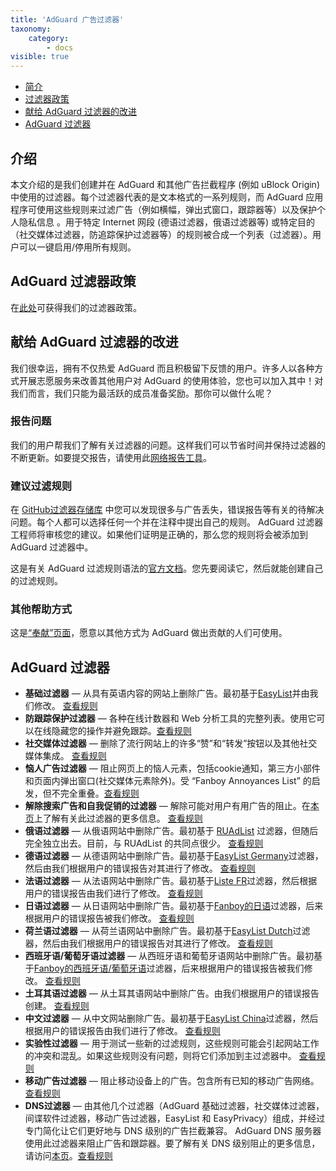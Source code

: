 ```yaml
---
title: 'AdGuard 广告过滤器'
taxonomy:
    category:
        - docs
visible: true
---
```


* [简介](#introduction)
* [过滤器政策](#policy)
* [献给 AdGuard 过滤器的改进](#contribute)
* [AdGuard 过滤器](#filters)

<a name="introduction"></a>
## 介绍

本文介绍的是我们创建并在 AdGuard 和其他广告拦截程序 (例如 uBlock Origin) 中使用的过滤器。每个过滤器代表的是文本格式的一系列规则，而 AdGuard 应用程序可使用这些规则来过滤广告（例如横幅，弹出式窗口，跟踪器等）以及保护个人隐私信息 。用于特定 Internet 网段 (德语过滤器，俄语过滤器等) 或特定目的（社交媒体过滤器，防追踪保护过滤器等）的规则被合成一个列表（过滤器）。用户可以一键启用/停用所有规则。

<a name="policy"></a>
## AdGuard 过滤器政策

在[此处](https://kb.adguard.com/general/adguard-filter-policy)可获得我们的过滤器政策。

<a name="contribute"></a>
## 献给 AdGuard 过滤器的改进

我们很幸运，拥有不仅热爱 AdGuard 而且积极留下反馈的用户。许多人以各种方式开展志愿服务来改善其他用户对 AdGuard 的使用体验，您也可以加入其中！对我们而言，我们只能为最活跃的成员准备奖励。那你可以做什么呢？

### 报告问题

我们的用户帮我们了解有关过滤器的问题。这样我们可以节省时间并保持过滤器的不断更新。如要提交报告，请使用此[网络报告工具](https://agrd.io/report)。

### 建议过滤规则

在 [GitHub过滤器存储库](https://github.com/AdguardTeam/AdguardFilters/issues) 中您可以发现很多与广告丢失，错误报告等有关的待解决问题。每个人都可以选择任何一个并在注释中提出自己的规则。 AdGuard 过滤器工程师将审核您的建议。如果他们证明是正确的，那么您的规则将会被添加到 AdGuard 过滤器中。

这是有关 AdGuard 过滤规则语法的[官方文档](https://kb.adguard.com/general/how-to-create-your-own-ad-filters)。您先要阅读它，然后就能创建自己的过滤规则。

### 其他帮助方式

  这是[“奉献”页面](https://adguard.com/contribute.html)，愿意以其他方式为 AdGuard 做出贡献的人们可使用。
<a name="filters"></a>
## AdGuard 过滤器

* **基础过滤器** — 从具有英语内容的网站上删除广告。最初基于[EasyList](https://easylist.to/)并由我们修改。 [查看规则](https://filters.adtidy.org/extension/chromium/filters/2.txt)
* **防跟踪保护过滤器** — 各种在线计数器和 Web 分析工具的完整列表。使用它可以在线隐藏您的操作并避免跟踪。[查看规则](https://filters.adtidy.org/extension/chromium/filters/3.txt)
* **社交媒体过滤器** — 删除了流行网站上的许多“赞”和“转发”按钮以及其他社交媒体集成。 [查看规则](https://filters.adtidy.org/extension/chromium/filters/4.txt)
* **恼人广告过滤器** — 阻止网页上的恼人元素，包括cookie通知，第三方小部件和页面内弹出窗口(社交媒体元素除外)。受 “Fanboy Annoyances List” 的启发，但不完全重叠。[查看规则](https://filters.adtidy.org/extension/chromium/filters/14.txt)
* **解除搜索广告和自我促销的过滤器** — 解除可能对用户有用广告的阻止。在[本页](https://kb.adguard.com/zh/general/search-ads-and-self-promotion)上了解有关此过滤器的更多信息。 [查看规则](https://filters.adtidy.org/extension/chromium/filters/10.txt)
* **俄语过滤器** — 从俄语网站中删除广告。最初基于 [RUAdList](https://code.google.com/p/ruadlist/) 过滤器，但随后完全独立出去。目前，与 RUAdList 的共同点很少。 [查看规则](https://filters.adtidy.org/extension/chromium/filters/1.txt)
* **德语过滤器** — 从德语网站中删除广告。最初基于[EasyList Germany](https://easylist.to/)过滤器，然后由我们根据用户的错误报告对其进行了修改。 [查看规则](https://filters.adtidy.org/extension/chromium/filters/6.txt)
* **法语过滤器** — 从法语网站中删除广告。最初基于[Liste FR](https://forums.lanik.us/viewforum.php?f=91)过滤器，然后根据用户的错误报告由我们进行了修改。 [查看规则](https://filters.adtidy.org/extension/chromium/filters/16.txt)
* **日语过滤器** — 从日语网站中删除广告。最初基于[Fanboy的日语](https://www.fanboy.co.nz/fanboy-japanese.txt)过滤器，后来根据用户的错误报告被我们修改。 [查看规则](https://filters.adtidy.org/extension/chromium/filters/7.txt)
* **荷兰语过滤器** — 从荷兰语网站中删除广告。最初基于[EasyList Dutch](https://easylist.to/)过滤器，然后由我们根据用户的错误报告对其进行了修改。 [查看规则](https://filters.adtidy.org/extension/chromium/filters/8.txt)
* **西班牙语/葡萄牙语过滤器** — 从西班牙语和葡萄牙语网站中删除广告。最初基于[Fanboy的西班牙语/葡萄牙语](https://www.fanboy.co.nz/fanboy-espanol.txt)过滤器，后来根据用户的错误报告被我们修改。 [查看规则](https://filters.adtidy.org/extension/chromium/filters/9.txt)
* **土耳其语过滤器** — 从土耳其语网站中删除广告。由我们根据用户的错误报告创建。 [查看规则](https://filters.adtidy.org/extension/chromium/filters/13.txt)
* **中文过滤器** — 从中文网站删除广告。最初基于[EasyList China](http://abpchina.org/forum/forum.php)过滤器，然后根据用户的错误报告由我们进行了修改。 [查看规则](https://filters.adtidy.org/extension/chromium/filters/224.txt)
* **实验性过滤器** — 用于测试一些新的过滤规则，这些规则可能会引起网站工作的冲突和混乱。如果这些规则没有问题，则将它们添加到主过滤器中。 [查看规则](https://filters.adtidy.org/extension/chromium/filters/5.txt)
* **移动广告过滤器** — 阻止移动设备上的广告。包含所有已知的移动广告网络。 [查看规则](https://filters.adtidy.org/extension/chromium/filters/11.txt)
* **DNS过滤器** — 由其他几个过滤器（AdGuard 基础过滤器，社交媒体过滤器，间谍软件过滤器，移动广告过滤器，EasyList 和 EasyPrivacy）组成，并经过专门简化让它们更好地与 DNS 级别的广告拦截兼容。 AdGuard DNS 服务器使用此过滤器来阻止广告和跟踪器。要了解有关 DNS 级别阻止的更多信息，请访问[本页](https://adguard.com/adguard-dns/overview.html)。[查看规则](https://adguardteam.github.io/AdGuardSDNSFilter/Filters/filter.txt)
